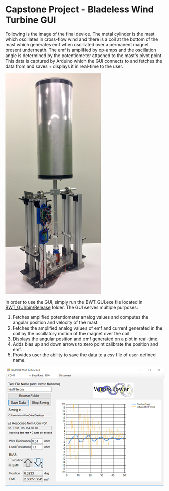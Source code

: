 # Capstone Project - Bladeless Wind Turbine GUI

Following is the image of the final device. The metal cylinder is the mast which oscillates in cross-flow wind and there is a coil at the bottom of the mast which generates emf when oscillated over a permanent magnet present underneath. The emf is amplified by op-amps and the oscillation angle is determined by the potentiometer attached to the mast's pivot point. This data is captured by Arduino which the GUI connects to and fetches the data from and saves + displays it in real-time to the user. 

<img src = "https://github.com/rish01/MECH458_Bladeless_Wind_Turbine/blob/master/images/IMG_7266.JPG" height = 700>

<br/> 

In order to use the GUI, simply run the BWT_GUI.exe file located in [BWT_GUI/bin/Release](https://github.com/rish01/MECH458_Bladeless_Wind_Turbine/blob/master/BWT_GUI/bin/Release/BWT_GUI.exev) folder. The GUI serves multiple purposes:
1. Fetches amplified potentiometer analog values and computes the angular position and velocity of the mast.
2. Fetches the amplified analog values of emf and current generated in the coil by the oscillatory motion of the magnet over the coil.
3. Displays the angular position and emf generated on a plot in real-time. 
4. Adds bias up and down arrows to zero point calibrate the position and emf.
5. Provides user the ability to save the data to a csv file of user-defined name.

<img src = "https://github.com/rish01/MECH458_Bladeless_Wind_Turbine/blob/master/images/Bladeless_Wind_Turbine_GUI.png" width = 800>
